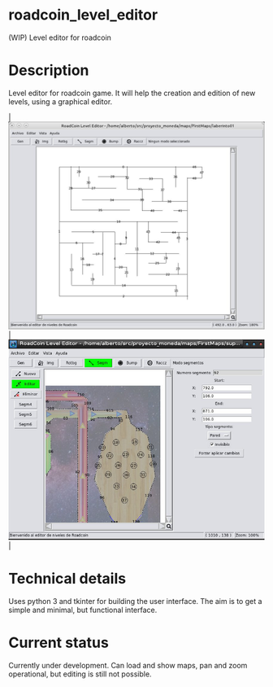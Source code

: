 # roadcoin_level_editor
(WIP) Level editor for roadcoin

# Description

Level editor for roadcoin game. It will help the creation and edition of new levels, using a graphical editor.

| ![Screenshot_001](/images/screenshots/screenshot_001.png) | ![Screenshot_002](/images/screenshots/screenshot_002.png) |

# Technical details

Uses python 3 and tkinter for building the user interface. The aim is to get a simple and minimal, but functional interface.

# Current status

Currently under development. Can load and show maps, pan and zoom operational, but editing is still not possible.
